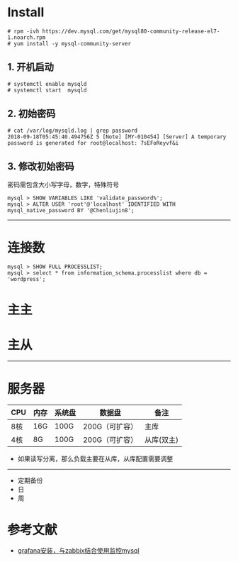 # Install

```
# rpm -ivh https://dev.mysql.com/get/mysql80-community-release-el7-1.noarch.rpm
# yum install -y mysql-community-server
```

## 1. 开机启动
```
# systemctl enable mysqld
# systemctl start  mysqld
```

## 2. 初始密码

```
# cat /var/log/mysqld.log | grep password
2018-09-18T05:45:40.494756Z 5 [Note] [MY-010454] [Server] A temporary password is generated for root@localhost: 7sEFoReyvf&i
```

## 3. 修改初始密码

密码需包含大小写字母，数字，特殊符号

```
mysql > SHOW VARIABLES LIKE 'validate_password%';
mysql > ALTER USER 'root'@'localhost' IDENTIFIED WITH mysql_native_password BY '@Chenliujin8';
```


---

# 连接数
```
mysql > SHOW FULL PROCESSLIST;
mysql > select * from information_schema.processlist where db = 'wordpress';
```

# 主主

# 主从

---

# 服务器
| CPU | 内存 | 系统盘 | 数据盘 | 备注 |
| --- | --- | --- | --- | --- |
| 8核 | 16G | 100G | 200G（可扩容）| 主库 |
| 4核 | 8G  | 100G | 200G（可扩容）| 从库(双主) |

- 如果读写分离，那么负载主要在从库，从库配置需要调整

---




- 定期备份
 - 日
 - 周

# 参考文献
- [grafana安装，与zabbix结合使用监控mysql](http://makaidong.com/stubborn_cow/1/859252_9586723.html)
